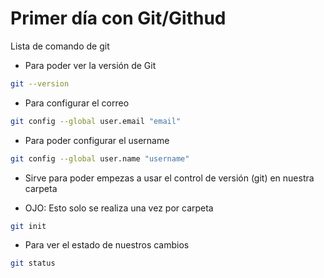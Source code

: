# Primer día con Git/Githud

Lista de comando de git

* Para poder ver la versión de Git

```bash
git --version
```

* Para configurar el correo

```bash
git config --global user.email "email"
```

* Para poder configurar el username

```bash
git config --global user.name "username"
```

* Sirve para poder empezas a usar el control de versión (git) en nuestra carpeta

* OJO: Esto solo se realiza una vez por carpeta

```bash
git init
```

* Para ver el estado de nuestros cambios

```bash
git status
```

